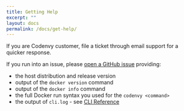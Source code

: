 ```yaml
---
title: Getting Help
excerpt: ""
layout: docs
permalink: /docs/get-help/
---
```

If you are Codenvy customer, file a ticket through email support for a quicker response.

If you run into an issue, please [open a GitHub issue](http://github.com/codenvy/codenvy/issues) providing:
- the host distribution and release version
- output of the `docker version` command
- output of the `docker info` command
- the full Docker run syntax you used for the `codenvy <command>`
- the output of `cli.log` - see [CLI Reference](#cli-reference)
